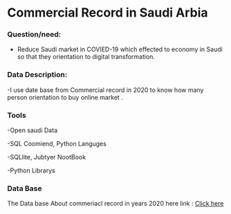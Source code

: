 # Commercial Record in Saudi Arbia 



### Question/need:
- Reduce Saudi market in COVIED-19  which effected to economy in Saudi so that they orientation to  digital  transformation.

### Data Description:
-I use date base from Commercial record in 2020  to know how many person orientation to buy online market .


### Tools
 -Open saudi Data

 -SQL Coomiend, Python Languges

 -SQLlite, Jubtyer NootBook 

 -Python Librarys 
 
 ### Data Base 
 The Data base About commeriacl record in  years 2020 
 here link : <a href='https://data.gov.sa/Data/ar/dataset/commercial-register-2020/resource/0205953d-f966-4b52-8390-846ba33f4229'>Click here </a>
 

